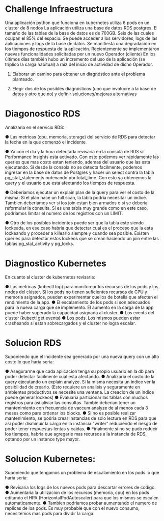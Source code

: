 # Challenge Infraestructura
Una aplicación python que funciona en kubernetes utiliza 6 pods en un cluster de 8 nodos La aplicación utiliza una base de datos RDS postgres. El tamaño de las tablas de la base de datos es de 700GB. Seis de las cuales ocupan el 85% del espacio.
Se puede acceder a los servidores, logs de las aplicaciones y logs de la base de datos.
Se manifiesta una degradación en los tiempos de respuesta de la aplicación. Recientemente se implementaron nuevas funcionalidades solicitadas por un nuevo Operador (cliente)
En los últimos días también hubo un incremento del uso de la aplicación (se triplicó la carga habitual) a raíz del inicio de actividad de dicho Operador.

1) Elaborar un camino para obtener un diagnóstico ante el problema planteado.

2) Elegir dos de los posibles diagnósticos (uno que involucre a la base de datos y otro
que no) y definir soluciones/mejoras alternativas


#  Diagonostico RDS
Analizaria en el servicio RDS:

● Las metricas (cpu, memoria, storage) del servicio de RDS para detectar la fecha en la que comenzó el incidente.

● Ya con el dia y la hora detectada revisaría en la consola de RDS si Performance Insights esta activado. Con esto podemos ver rapidamente las queries que mas costo estan teniendo, ademas del usuario que las esta ejecutando.
Si desde la consola no se detecta facilmente, podemos ingresar en la base de datos de Postgres y hacer un select contra la tabla pg_stat_statements ordenando por total_time.
Con esto ya obtenemos la query y el usuario que esta afectando los tiempos de respuesta.

● Deberiamos ejecutar un explain plan de la query para ver el costo de la misma: 
Si el plan hace un full scan, la tabla podria necesitar un indice.
Tambien deberiamos ver si los join estan bien armados o si se deberia reformular la consulta. 
Si es una tabla muy grande como en este caso, podriamos limitar el numero de los registros con un LIMIT. 

● Otro de los posibles incidentes puede ser que la tabla este siendo lockeada, en ese caso habria que detectar cual es el proceso que la esta lockeando y proceder a killearlo siempre y cuando sea posible. Existen queries para detectar estos lockeos que se crean haciendo un join entre las tablas pg_stat_activity y pg_locks.


# Diagnostico Kubernetes 
En cuanto al cluster de kubernetes revisaria:

● Las metricas (kubectl top) para monitorear los recursos de los pods y los nodos del clúster. Si los pods no tienen suficientes recursos de CPU y memoria asignados, pueden experimentar cuellos de botella que afecten el rendimiento de la app.
● El escalamiento de los pods si son adecuados para la nueva carga que se implemento. El aumento en la carga de la app puede haber superado la capacidad asignada al cluster.
● Los events del cluster (kubectl get events)
● Los pods. Los mismos pueden estar crasheando si estan sobrecargados y el cluster no logra escalar. 


# Solucion RDS

Suponiendo que el incidente sea generado por una nueva query con un alto costo lo que haria seria:

● Asegurarme que cada aplicacion tenga su propio usuario en la db para poder detectar facilmente cual esta afectando.
● Analizaria el costo de la query ejecutando un explain analyze. Si la misma necesita un indice ver la posibilidad de crearlo. (Esto requiere un analisis y seguramente en ambientes productivos se necesite una ventana. La creacion de un indice puede generar lockeos) 
● Evaluaria particionar las tablas con muchos registros para asi aliviar las consultas. Tambie deberian tener un mantenimiento con frecuencia de vaccum analyze de al menos cada 3 meses como para ordenar los blocks.
● Si no es posible realizar mantenimiento, se podria crear instancias de solo lectura en RDS para que asi poder disminuir la carga en la instancia "writer" reduciendo el riesgo de poder tener respuestas lentas y caidas.
● Finalmente si no se pudo reducir los tiempos, habria que agregarle mas recursos a la instancia de RDS, optando por un instance type mayor.

# Solucion Kubernetes:

Suponiendo que tengamos un problema de escalamiento en los pods lo que haria seria:

● Revisaria los logs de los nuevos pods para descartar errores de codigo.
● Aumentaria la utilizacion de los recursos (memoria, cpu) en los pods editando el HPA (HorizontalPodAutoscaler) para que los mismos se escalen automaticamente. 
● Tambien podriamos probar aumentando el numero de replicas de los pods. Es muy probable que con el nuevo consumo, necesitemos mas pods para dividir la carga.
